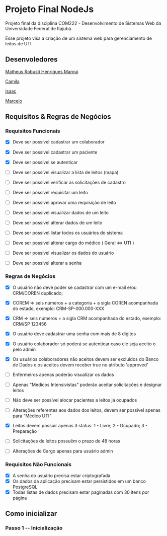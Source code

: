 # Projeto Final NodeJs
Projeto final da disciplina COM222 - Desenvolvimento de Sistemas Web da Universidade Federal de Itajubá.

Esse projeto visa a criação de um sistema web para gerenciamento de leitos de UTI.

## Desenvoledores
[Matheus Robusti Henriques Marqui](https://github.com/Mathenriques)

[Camila]()

[Isaac]()

[Marcelo]()

## Requisitos & Regras de Negócios
### Requisitos Funcionais
- [X] Deve ser possível cadastrar um colaborador
- [X] Deve ser possível cadastrar um paciente
- [X] Deve ser possível se autenticar
- [ ] Deve ser possível visualizar a lista de leitos (mapa)
- [ ] Deve ser possível verificar as solicitações de cadastro
- [ ] Deve ser possível requisitar um leito
- [ ] Deve ser possível aprovar uma requisição de leito
- [ ] Deve ser possível visualizar dados de um leito
- [ ] Deve ser possível alterar dados de um leito

- [ ] Deve ser possível listar todos os usuários do sistema
- [ ] Deve ser possível alterar cargo do médico ( Geral <=> UTI )
- [ ] Deve ser possível visualizar os dados do usuário
- [ ] Deve ser possível alterar a senha

### Regras de Negócios
- [X] O usuário não deve poder se cadastrar com um e-mail e/ou CRM/COREN duplicado;
- [X] COREM => seis números + a categoria + a sigla COREN acompanhada do estado, exemplo: CRM-SP-000.000-XXX
- [X] CRM =>  seis números + a sigla CRM acompanhada do estado, exemplo: CRM/SP 123456
- [X] O usuário deve cadastrar uma senha com mais de 8 digitos
- [X] O usuário colaborador só poderá se autenticar caso ele seja aceito o pelo admin
- [X] Os usuários colaboradores não aceitos devem ser excluidos do Banco de Dados e os aceitos devem receber true no atributo 'approved'
- [ ] Enfermeiros apenas poderão visualizar os dados
- [ ] Apenas "Medicos Intensivistas" poderão aceitar solicitações e designar leitos
- [ ] Não deve ser possível alocar pacientes a leitos já ocupados
- [ ] Alterações referentes aos dados dos leitos, devem ser possível apenas para "Médico UTI"
- [X] Leitos devem possuir apenas 3 status: 1 - Livre; 2 - Ocupado; 3 - Preparação
- [ ] Solicitações de leitos possuêm o prazo de 48 horas

- [ ] Alterações de Cargo apenas para usuário admin

### Requisitos Não Funcionais
- [X] A senha do usuário precisa estar criptografada
- [X] Os dados da aplicação precisam estar persistidos em um banco PostgreSQL
- [X] Todas listas de dados precisam estar paginadas com 30 itens por página

## Como inicializar

### Passo 1 -- Inicialização

